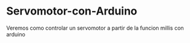 # Servomotor-con-Arduino
Veremos como controlar un servomotor a partir de la funcion millis con arduino
